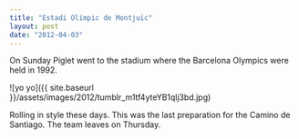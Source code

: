 ```yaml
---
title: "Estadi Olímpic de Montjuïc"
layout: post
date: "2012-04-03"
---
```


On Sunday Piglet went to the stadium where the Barcelona Olympics were held in 1992.

![yo yo]({{ site.baseurl }}/assets/images/2012/tumblr_m1tf4yteYB1qlj3bd.jpg)

Rolling in style these days. This was the last preparation for the Camino de Santiago. The team leaves on Thursday.
